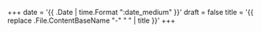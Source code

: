 +++
date = '{{ .Date | time.Format ":date_medium" }}'
draft = false
title = '{{ replace .File.ContentBaseName "-" " " | title }}'
+++
